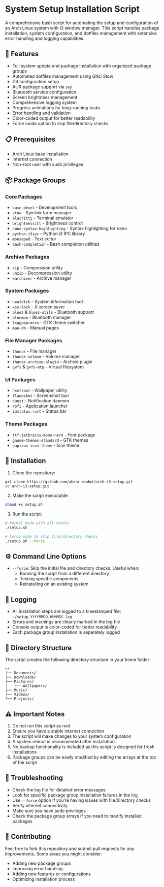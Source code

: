 # System Setup Installation Script

A comprehensive bash script for automating the setup and configuration of an Arch Linux system with i3 window manager. This script handles package installation, system configuration, and dotfiles management with extensive error handling and logging capabilities.

## 🚀 Features

- Full system update and package installation with organized package groups
- Automated dotfiles management using GNU Stow
- Git configuration setup
- AUR package support via `yay`
- Bluetooth service configuration
- Screen brightness management
- Comprehensive logging system
- Progress animations for long-running tasks
- Error handling and validation
- Color-coded output for better readability
- Force mode option to skip file/directory checks

## 📋 Prerequisites

- Arch Linux base installation
- Internet connection
- Non-root user with sudo privileges

## 📦 Package Groups

### Core Packages
- `base-devel` - Development tools
- `stow` - Symlink farm manager
- `alacritty` - Terminal emulator
- `brightnessctl` - Brightness control
- `nano-syntax-highlighting` - Syntax highlighting for nano
- `python-i3ipc` - Python i3 IPC library
- `mousepad` - Text editor
- `bash-completion` - Bash completion utilities

### Archive Packages
- `zip` - Compression utility
- `unzip` - Decompression utility
- `xarchiver` - Archive manager

### System Packages
- `neofetch` - System information tool
- `xss-lock` - X screen saver
- `bluez` & `bluez-utils` - Bluetooth support
- `blueman` - Bluetooth manager
- `lxappearance` - GTK theme switcher
- `man-db` - Manual pages

### File Manager Packages
- `thunar` - File manager
- `thunar-volman` - Volume manager
- `thunar-archive-plugin` - Archive plugin
- `gvfs` & `gvfs-mtp` - Virtual filesystem

### UI Packages
- `hsetroot` - Wallpaper utility
- `flameshot` - Screenshot tool
- `dunst` - Notification daemon
- `rofi` - Application launcher
- `i3status-rust` - Status bar

### Theme Packages
- `ttf-jetbrains-mono-nerd` - Font package
- `gnome-themes-standard` - GTK themes
- `papirus-icon-theme` - Icon theme

## 🚀 Installation

1. Clone the repository:
```bash
git clone https://github.com/abrar-wadud/arch-i3-setup.git
cd arch-i3-setup.git
```

2. Make the script executable:
```bash
chmod +x setup.sh
```

3. Run the script:
```bash
# Normal mode with all checks
./setup.sh

# Force mode to skip file/directory checks
./setup.sh --force
```

## ⚙️ Command Line Options

- `--force`: Skip the initial file and directory checks. Useful when:
  - Running the script from a different directory
  - Testing specific components
  - Reinstalling on an existing system

## 📝 Logging

- All installation steps are logged to a timestamped file: `~/setup_YYYYMMDD_HHMMSS.log`
- Errors and warnings are clearly marked in the log file
- Console output is color-coded for better readability
- Each package group installation is separately logged

## 🔧 Directory Structure

The script creates the following directory structure in your home folder:
```
~/
├── Documents/
├── Downloads/
├── Pictures/
│   └── Wallpapers/
├── Music/
├── Videos/
└── Projects/
```

## ⚠️ Important Notes

1. Do not run this script as root
2. Ensure you have a stable internet connection
3. The script will make changes to your system configuration
4. A system reboot is recommended after installation
5. No backup functionality is included as this script is designed for fresh installations
6. Package groups can be easily modified by editing the arrays at the top of the script

## 🐛 Troubleshooting

- Check the log file for detailed error messages
- Look for specific package group installation failures in the log
- Use `--force` option if you're having issues with file/directory checks
- Verify internet connectivity
- Make sure you have sudo privileges
- Check the package group arrays if you need to modify installed packages

## 🤝 Contributing

Feel free to fork this repository and submit pull requests for any improvements. Some areas you might consider:
- Adding new package groups
- Improving error handling
- Adding new features or configurations
- Optimizing installation process
